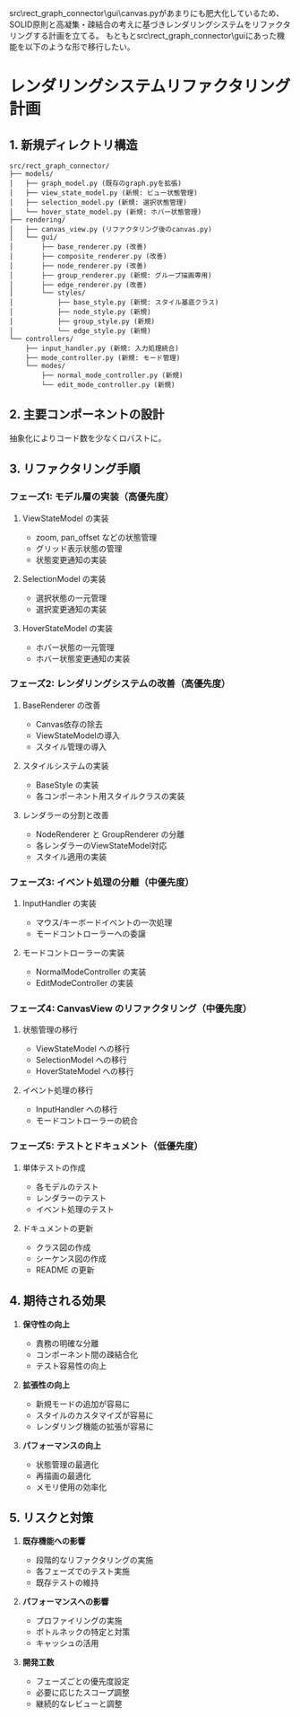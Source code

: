 src\rect_graph_connector\gui\canvas.pyがあまりにも肥大化しているため、SOLID原則と高凝集・疎結合の考えに基づきレンダリングシステムをリファクタリングする計画を立てる。
もともとsrc\rect_graph_connector\guiにあった機能を以下のような形で移行したい。

# レンダリングシステムリファクタリング計画

## 1. 新規ディレクトリ構造

```
src/rect_graph_connector/
├── models/
│   ├── graph_model.py (既存のgraph.pyを拡張)
│   ├── view_state_model.py (新規: ビュー状態管理)
│   ├── selection_model.py (新規: 選択状態管理)
│   └── hover_state_model.py (新規: ホバー状態管理)
├── rendering/
│   ├── canvas_view.py (リファクタリング後のcanvas.py)
│   └── gui/
│       ├── base_renderer.py (改善)
│       ├── composite_renderer.py (改善)
│       ├── node_renderer.py (改善)
│       ├── group_renderer.py (新規: グループ描画専用)
│       ├── edge_renderer.py (改善)
│       └── styles/
│           ├── base_style.py (新規: スタイル基底クラス)
│           ├── node_style.py (新規)
│           ├── group_style.py (新規)
│           └── edge_style.py (新規)
└── controllers/
    ├── input_handler.py (新規: 入力処理統合)
    ├── mode_controller.py (新規: モード管理)
    └── modes/
        ├── normal_mode_controller.py (新規)
        └── edit_mode_controller.py (新規)

```

## 2. 主要コンポーネントの設計

抽象化によりコード数を少なくロバストに。

## 3. リファクタリング手順

### フェーズ1: モデル層の実装（高優先度）
1. ViewStateModel の実装
   - zoom, pan_offset などの状態管理
   - グリッド表示状態の管理
   - 状態変更通知の実装

2. SelectionModel の実装
   - 選択状態の一元管理
   - 選択変更通知の実装

3. HoverStateModel の実装
   - ホバー状態の一元管理
   - ホバー状態変更通知の実装

### フェーズ2: レンダリングシステムの改善（高優先度）
1. BaseRenderer の改善
   - Canvas依存の除去
   - ViewStateModelの導入
   - スタイル管理の導入

2. スタイルシステムの実装
   - BaseStyle の実装
   - 各コンポーネント用スタイルクラスの実装

3. レンダラーの分割と改善
   - NodeRenderer と GroupRenderer の分離
   - 各レンダラーのViewStateModel対応
   - スタイル適用の実装

### フェーズ3: イベント処理の分離（中優先度）
1. InputHandler の実装
   - マウス/キーボードイベントの一次処理
   - モードコントローラーへの委譲

2. モードコントローラーの実装
   - NormalModeController の実装
   - EditModeController の実装

### フェーズ4: CanvasView のリファクタリング（中優先度）
1. 状態管理の移行
   - ViewStateModel への移行
   - SelectionModel への移行
   - HoverStateModel への移行

2. イベント処理の移行
   - InputHandler への移行
   - モードコントローラーの統合

### フェーズ5: テストとドキュメント（低優先度）
1. 単体テストの作成
   - 各モデルのテスト
   - レンダラーのテスト
   - イベント処理のテスト

2. ドキュメントの更新
   - クラス図の作成
   - シーケンス図の作成
   - README の更新

## 4. 期待される効果

1. **保守性の向上**
   - 責務の明確な分離
   - コンポーネント間の疎結合化
   - テスト容易性の向上

2. **拡張性の向上**
   - 新規モードの追加が容易に
   - スタイルのカスタマイズが容易に
   - レンダリング機能の拡張が容易に

3. **パフォーマンスの向上**
   - 状態管理の最適化
   - 再描画の最適化
   - メモリ使用の効率化

## 5. リスクと対策

1. **既存機能への影響**
   - 段階的なリファクタリングの実施
   - 各フェーズでのテスト実施
   - 既存テストの維持

2. **パフォーマンスへの影響**
   - プロファイリングの実施
   - ボトルネックの特定と対策
   - キャッシュの活用

3. **開発工数**
   - フェーズごとの優先度設定
   - 必要に応じたスコープ調整
   - 継続的なレビューと調整